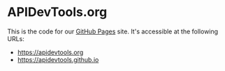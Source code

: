 APIDevTools.org
==========================
This is the code for our [GitHub Pages](https://pages.github.com/) site.  It's accessible at the following URLs:

* https://apidevtools.org
* https://apidevtools.github.io
